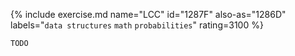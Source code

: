 {% include exercise.md name="LCC" id="1287F" also-as="1286D" labels="`data structures` `math` `probabilities`" rating=3100 %}

```
TODO
```
